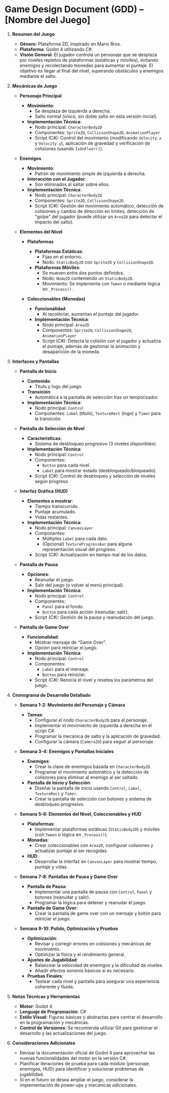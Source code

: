 # Game Design Document (GDD) – [Nombre del Juego]

1. **Resumen del Juego**
    - **Género**: Plataforma 2D, inspirado en Mario Bros.
    - **Plataforma**: Godot 4 utilizando C#.
    - **Visión General**:
      El jugador controla un personaje que se desplaza por niveles repletos de plataformas (estáticas y móviles), evitando enemigos y recolectando monedas para aumentar el puntaje. El objetivo es llegar al final del nivel, superando obstáculos y enemigos mediante el salto.

2. **Mecánicas de Juego**
    - **Personaje Principal**
      - **Movimiento**:
         - Se desplaza de izquierda a derecha.
         - Salto normal (único, sin doble salto en esta versión inicial).
      - **Implementación Técnica**:
         - Nodo principal: `CharacterBody2D`
         - Componentes: `Sprite2D`, `CollisionShape2D`, `AnimationPlayer`
         - Script (C#): Control del movimiento (modificando `Velocity.x` y `Velocity.y`), aplicación de gravedad y verificación de colisiones (usando `IsOnFloor()`).

    - **Enemigos**
      - **Movimiento**:
         - Patrón de movimiento simple de izquierda a derecha.
      - **Interacción con el Jugador**:
         - Son eliminados al saltar sobre ellos.
      - **Implementación Técnica**:
         - Nodo principal: `CharacterBody2D`
         - Componentes: `Sprite2D`, `CollisionShape2D`
         - Script (C#): Gestión del movimiento automático, detección de colisiones y cambio de dirección en límites, detección de "golpe" del jugador (puede utilizar un `Area2D` para detectar el impacto del salto).

    - **Elementos del Nivel**
      - **Plataformas**
         - **Plataformas Estáticas**:
            - Fijas en el entorno.
            - Nodo: `StaticBody2D` con `Sprite2D` y `CollisionShape2D`.
         - **Plataformas Móviles**:
            - Se mueven entre dos puntos definidos.
            - Nodo: `Node2D` conteniendo un `StaticBody2D`.
            - Movimiento: Se implementa con `Tween` o mediante lógica en `_Process()`.

      - **Coleccionables (Monedas)**
         - **Funcionalidad**:
            - Al recolectar, aumentan el puntaje del jugador.
         - **Implementación Técnica**:
            - Nodo principal: `Area2D`
            - Componentes: `Sprite2D`, `CollisionShape2D`, `AnimationPlayer`
            - Script (C#): Detecta la colisión con el jugador y actualiza el puntaje, además de gestionar la animación y desaparición de la moneda.

3. **Interfaces y Pantallas**
    - **Pantalla de Inicio**
      - **Contenido**:
         - Título y logo del juego.
      - **Transición**:
         - Automática a la pantalla de selección tras un temporizador.
      - **Implementación Técnica**:
         - Nodo principal: `Control`
         - Componentes: `Label` (título), `TextureRect` (logo) y `Timer` para la transición.

    - **Pantalla de Selección de Nivel**
      - **Características**:
         - Sistema de desbloqueo progresivo (3 niveles disponibles).
      - **Implementación Técnica**:
         - Nodo principal: `Control`
         - Componentes:
            - `Button` para cada nivel.
            - `Label` para mostrar estado (desbloqueado/bloqueado).
         - Script (C#): Control de desbloqueo y selección de niveles según progreso.

    - **Interfaz Gráfica (HUD)**
      - **Elementos a mostrar**:
         - Tiempo transcurrido.
         - Puntaje acumulado.
         - Vidas restantes.
      - **Implementación Técnica**:
         - Nodo principal: `CanvasLayer`
         - Componentes:
            - Múltiples `Label` para cada dato.
            - (Opcional) `TextureProgressBar` para alguna representación visual del progreso.
         - Script (C#): Actualización en tiempo real de los datos.

    - **Pantalla de Pausa**
      - **Opciones**:
         - Reanudar el juego.
         - Salir del juego (o volver al menú principal).
      - **Implementación Técnica**:
         - Nodo principal: `Control`
         - Componentes:
            - `Panel` para el fondo.
            - `Button` para cada acción (reanudar, salir).
         - Script (C#): Gestión de la pausa y reanudación del juego.

    - **Pantalla de Game Over**
      - **Funcionalidad**:
         - Mostrar mensaje de “Game Over”.
         - Opción para reiniciar el juego.
      - **Implementación Técnica**:
         - Nodo principal: `Control`
         - Componentes:
            - `Label` para el mensaje.
            - `Button` para reiniciar.
         - Script (C#): Reinicia el nivel y resetea los parámetros del juego.

4. **Cronograma de Desarrollo Detallado**
    - **Semana 1-2: Movimiento del Personaje y Cámara**
      - **Tareas**:
         - Configurar el nodo `CharacterBody2D` para el personaje.
         - Implementar el movimiento de izquierda a derecha en el script C#.
         - Programar la mecánica de salto y la aplicación de gravedad.
         - Configurar la cámara (`Camera2D`) para seguir al personaje.

    - **Semana 3-4: Enemigos y Pantallas Iniciales**
      - **Enemigos**:
         - Crear la clase de enemigos basada en `CharacterBody2D`.
         - Programar el movimiento automático y la detección de colisiones para eliminar al enemigo al ser saltado.
      - **Pantalla de Inicio y Selección**:
         - Diseñar la pantalla de inicio usando `Control`, `Label`, `TextureRect` y `Timer`.
         - Crear la pantalla de selección con botones y sistema de desbloqueo progresivo.

    - **Semana 5-6: Elementos del Nivel, Coleccionables y HUD**
      - **Plataformas**:
         - Implementar plataformas estáticas (`StaticBody2D`) y móviles (con `Tween` o lógica en `_Process()`).
      - **Monedas**:
         - Crear coleccionables con `Area2D`, configurar colisiones y actualizar puntaje al ser recogidas.
      - **HUD**:
         - Desarrollar la interfaz en `CanvasLayer` para mostrar tiempo, puntaje y vidas.

    - **Semana 7-8: Pantallas de Pausa y Game Over**
      - **Pantalla de Pausa**:
         - Implementar una pantalla de pausa con `Control`, `Panel` y botones (reanudar y salir).
         - Programar la lógica para detener y reanudar el juego.
      - **Pantalla de Game Over**:
         - Crear la pantalla de game over con un mensaje y botón para reiniciar el juego.

    - **Semana 9-10: Pulido, Optimización y Pruebas**
      - **Optimización**:
         - Revisar y corregir errores en colisiones y mecánicas de movimiento.
         - Optimizar la física y el rendimiento general.
      - **Ajustes de Jugabilidad**:
         - Balancear la velocidad de enemigos y la dificultad de niveles.
         - Añadir efectos sonoros básicos si es necesario.
      - **Pruebas Finales**:
         - Testear cada nivel y pantalla para asegurar una experiencia coherente y fluida.

5. **Notas Técnicas y Herramientas**
    - **Motor**: Godot 4
    - **Lenguaje de Programación**: C#
    - **Estilo Visual**: Figuras básicas y abstractas para centrar el desarrollo en la programación y mecánicas.
    - **Control de Versiones**: Se recomienda utilizar Git para gestionar el desarrollo y las actualizaciones del juego.

6. **Consideraciones Adicionales**
    - Revisar la documentación oficial de Godot 4 para aprovechar las nuevas funcionalidades del motor en la versión C#.
    - Planificar iteraciones de prueba para cada módulo (personaje, enemigos, HUD) para identificar y solucionar problemas de jugabilidad.
    - Si en el futuro se desea ampliar el juego, considerar la implementación de power-ups y mecánicas adicionales.
